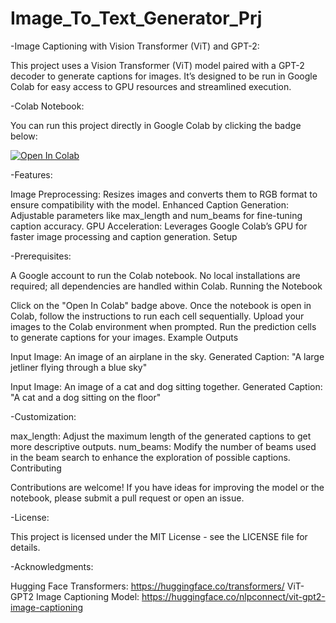 # Image_To_Text_Generator_Prj

-Image Captioning with Vision Transformer (ViT) and GPT-2:

This project uses a Vision Transformer (ViT) model paired with a GPT-2 decoder to generate captions for images. It’s designed to be run in Google Colab for easy access to GPU resources and streamlined execution.

-Colab Notebook:

You can run this project directly in Google Colab by clicking the badge below:

<a href="https://colab.research.google.com/github/kaashifatanveer/Image_To_Text_Generator_Prj/blob/main/Image_To_Text_Generator.ipynb" target="_parent"><img src="https://colab.research.google.com/assets/colab-badge.svg" alt="Open In Colab"/></a>

-Features:

Image Preprocessing: Resizes images and converts them to RGB format to ensure compatibility with the model.
Enhanced Caption Generation: Adjustable parameters like max_length and num_beams for fine-tuning caption accuracy.
GPU Acceleration: Leverages Google Colab’s GPU for faster image processing and caption generation.
Setup

-Prerequisites:

A Google account to run the Colab notebook.
No local installations are required; all dependencies are handled within Colab.
Running the Notebook

Click on the "Open In Colab" badge above.
Once the notebook is open in Colab, follow the instructions to run each cell sequentially.
Upload your images to the Colab environment when prompted.
Run the prediction cells to generate captions for your images.
Example Outputs

Input Image: An image of an airplane in the sky.
Generated Caption: "A large jetliner flying through a blue sky"

Input Image: An image of a cat and dog sitting together.
Generated Caption: "A cat and a dog sitting on the floor"

-Customization:

max_length: Adjust the maximum length of the generated captions to get more descriptive outputs.
num_beams: Modify the number of beams used in the beam search to enhance the exploration of possible captions.
Contributing

Contributions are welcome! If you have ideas for improving the model or the notebook, please submit a pull request or open an issue.

-License:

This project is licensed under the MIT License - see the LICENSE file for details.

-Acknowledgments:

Hugging Face Transformers: https://huggingface.co/transformers/
ViT-GPT2 Image Captioning Model: https://huggingface.co/nlpconnect/vit-gpt2-image-captioning
